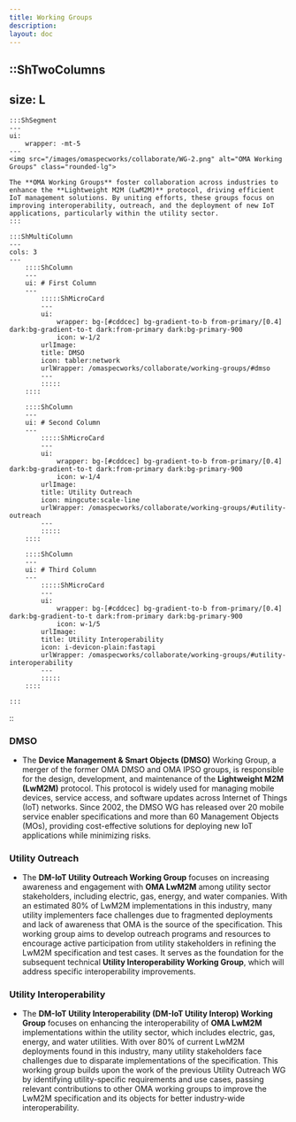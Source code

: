 ```yaml
---
title: Working Groups
description:
layout: doc
---
```


::ShTwoColumns
---
size: L
---

    :::ShSegment
    ---
    ui:
        wrapper: -mt-5
    ---
    <img src="/images/omaspecworks/collaborate/WG-2.png" alt="OMA Working Groups" class="rounded-lg">

    The **OMA Working Groups** foster collaboration across industries to enhance the **Lightweight M2M (LwM2M)** protocol, driving efficient IoT management solutions. By uniting efforts, these groups focus on improving interoperability, outreach, and the deployment of new IoT applications, particularly within the utility sector.
    :::

    :::ShMultiColumn
    ---
    cols: 3
    ---
        ::::ShColumn 
        --- 
        ui: # First Column
        ---
            :::::ShMicroCard
            ---
            ui:
                wrapper: bg-[#cddcec] bg-gradient-to-b from-primary/[0.4] dark:bg-gradient-to-t dark:from-primary dark:bg-primary-900
                icon: w-1/2
            urlImage: 
            title: DMSO
            icon: tabler:network
            urlWrapper: /omaspecworks/collaborate/working-groups/#dmso
            ---
            :::::
        ::::

        ::::ShColumn 
        --- 
        ui: # Second Column
        ---
            :::::ShMicroCard
            ---
            ui:
                wrapper: bg-[#cddcec] bg-gradient-to-b from-primary/[0.4] dark:bg-gradient-to-t dark:from-primary dark:bg-primary-900   
                icon: w-1/4      
            urlImage:
            title: Utility Outreach
            icon: mingcute:scale-line
            urlWrapper: /omaspecworks/collaborate/working-groups/#utility-outreach
            ---
            :::::
        ::::

        ::::ShColumn 
        --- 
        ui: # Third Column
        ---
            :::::ShMicroCard
            ---
            ui:
                wrapper: bg-[#cddcec] bg-gradient-to-b from-primary/[0.4] dark:bg-gradient-to-t dark:from-primary dark:bg-primary-900     
                icon: w-1/5   
            urlImage:
            title: Utility Interoperability
            icon: i-devicon-plain:fastapi
            urlWrapper: /omaspecworks/collaborate/working-groups/#utility-interoperability
            ---
            :::::
        ::::

    :::
::


### DMSO
* The **Device Management & Smart Objects (DMSO)** Working Group, a merger of the former OMA DMSO and OMA IPSO groups, is responsible for the design, development, and maintenance of the **Lightweight M2M (LwM2M)** protocol. This protocol is widely used for managing mobile devices, service access, and software updates across Internet of Things (IoT) networks. Since 2002, the DMSO WG has released over 20 mobile service enabler specifications and more than 60 Management Objects (MOs), providing cost-effective solutions for deploying new IoT applications while minimizing risks.

### Utility Outreach
* The **DM-IoT Utility Outreach Working Group** focuses on increasing awareness and engagement with **OMA LwM2M** among utility sector stakeholders, including electric, gas, energy, and water companies. With an estimated 80% of LwM2M implementations in this industry, many utility implementers face challenges due to fragmented deployments and lack of awareness that OMA is the source of the specification. This working group aims to develop outreach programs and resources to encourage active participation from utility stakeholders in refining the LwM2M specification and test cases. It serves as the foundation for the subsequent technical **Utility Interoperability Working Group**, which will address specific interoperability improvements.

### Utility Interoperability

* The **DM-IoT Utility Interoperability (DM-IoT Utility Interop) Working Group** focuses on enhancing the interoperability of **OMA LwM2M** implementations within the utility sector, which includes electric, gas, energy, and water utilities. With over 80% of current LwM2M deployments found in this industry, many utility stakeholders face challenges due to disparate implementations of the specification. This working group builds upon the work of the previous Utility Outreach WG by identifying utility-specific requirements and use cases, passing relevant contributions to other OMA working groups to improve the LwM2M specification and its objects for better industry-wide interoperability.


